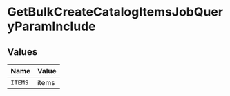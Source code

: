 # GetBulkCreateCatalogItemsJobQueryParamInclude


## Values

| Name    | Value   |
| ------- | ------- |
| `ITEMS` | items   |
